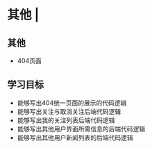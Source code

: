 # 其他 \|

## 其他 <a id="&#x5176;&#x4ED6;"></a>

* 404页面

## 学习目标 <a id="&#x5B66;&#x4E60;&#x76EE;&#x6807;"></a>

* 能够写出404统一页面的展示的代码逻辑
* 能够写出关注与取消关注后端代码逻辑
* 能够写出我的关注列表后端代码逻辑
* 能够写出其他用户界面所需信息的后端代码逻辑
* 能够写出其他用户新闻列表的后端代码逻辑

